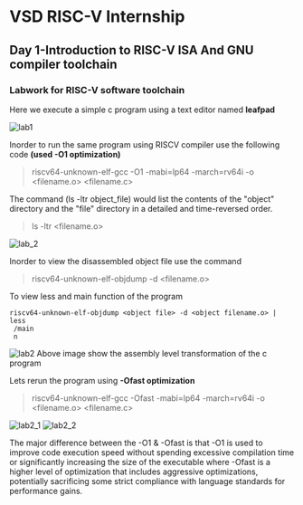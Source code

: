# VSD RISC-V Internship
## Day 1-Introduction to RISC-V ISA And GNU compiler toolchain
### Labwork for RISC-V software toolchain
Here we execute a simple c program using a text editor named __leafpad__ 

![lab1](https://github.com/prabuddh-50/somaiya-riscv/assets/142028580/fff95a87-e36d-428b-ac7b-71bfb57d7c1e)


Inorder to run the same program using RISCV compiler use the following code __(used -O1 optimization)__
> riscv64-unknown-elf-gcc -O1 -mabi=lp64 -march=rv64i -o <filename.o> <filename.c>

The command (ls -ltr object_file) would list the contents of the "object" directory and the "file" directory in a detailed and time-reversed order.

> ls -ltr <filename.o>

![lab_2](https://github.com/prabuddh-50/somaiya-riscv/assets/142028580/48560378-6904-46cf-884d-a7e82666cd9b)

Inorder to view the disassembled object file use the command
> riscv64-unknown-elf-objdump -d <filename.o>

To view less and main function of the program
```
riscv64-unknown-elf-objdump <object file> -d <object filename.o> | less
 /main
 n 
```

![lab2](https://github.com/prabuddh-50/somaiya-riscv/assets/142028580/39ef8f9e-974d-4c9b-8c28-cb933c54c658)
Above image show the assembly level transformation of the c program



Lets rerun the program using __-Ofast optimization__ 
> riscv64-unknown-elf-gcc -Ofast -mabi=lp64 -march=rv64i -o <filename.o> <filename.c>

![lab2_1](https://github.com/prabuddh-50/somaiya-riscv/assets/142028580/a814bb8d-6651-431b-a1ce-73082038fd53)
![lab2_2](https://github.com/prabuddh-50/somaiya-riscv/assets/142028580/b747ba65-5045-4cb3-82fd-4b6bd614a9a9)


The major difference between the -O1 & -Ofast is that -O1 is used to improve code execution speed without spending excessive compilation time or significantly increasing the size of the executable where -Ofast is a higher level of optimization that includes aggressive optimizations, potentially sacrificing some strict compliance with language standards for performance gains.







